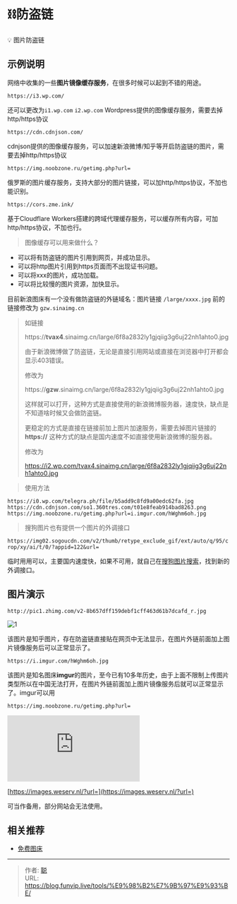 # ⛓️防盗链




💡 图片防盗链

<!--more-->

## 示例说明

网络中收集的一些**图片镜像缓存服务**，在很多时候可以起到不错的用途。

```auto
https://i3.wp.com/  
```

还可以更改为`i1.wp.com` `i2.wp.com` Wordpress提供的图像缓存服务，需要去掉http/https协议

```auto
https://cdn.cdnjson.com/
```

cdnjson提供的图像缓存服务，可以加速新浪微博/知乎等开启防盗链的图片，需要去掉http/https协议

```auto
https://img.noobzone.ru/getimg.php?url=
```

俄罗斯的图片缓存服务，支持大部分的图片链接，可以加http/https协议，不加也能识别。

```auto
https://cors.zme.ink/
```

基于Cloudflare Workers搭建的跨域代理缓存服务，可以缓存所有内容，可加http/https协议，不加也行。

> 图像缓存可以用来做什么？

+   可以将有防盗链的图片引用到网页，并成功显示。
+   可以将http图片引用到https页面而不出现证书问题。
+   可以将xxx的图片，成功加载。
+   可以将比较慢的图片资源，加快显示。

目前新浪图床有一个没有做防盗链的外链域名：图片链接 `/large/xxxx.jpg` 前的链接修改为 `gzw.sinaimg.cn` 

>如链接
>
>https://**tvax4**.sinaimg.cn/large/6f8a2832ly1gjqiig3g6uj22nh1ahto0.jpg
>
>由于新浪微博做了防盗链，无论是直接引用网站或直接在浏览器中打开都会显示403错误。
>
>修改为
>
>https://**gzw**.sinaimg.cn/large/6f8a2832ly1gjqiig3g6uj22nh1ahto0.jpg
>
>这样就可以打开，这种方式是直接使用的新浪微博服务器，速度快，缺点是不知道啥时候又会做防盗链。
>
>更稳定的方式是直接在链接前加上图片加速服务，需要去掉图片链接的**https://** 这种方式的缺点是国内速度不如直接使用新浪微博的服务器。
>
>修改为
>
>https://i2.wp.com/tvax4.sinaimg.cn/large/6f8a2832ly1gjqiig3g6uj22nh1ahto0.jpg

> 使用方法

```auto
https://i0.wp.com/telegra.ph/file/b5add9c8fd9a00edc62fa.jpg
https://cdn.cdnjson.com/so1.360tres.com/t01e8feab914bad8263.png
https://img.noobzone.ru/getimg.php?url=i.imgur.com/hWghm6oh.jpg
```

> 搜狗图片也有提供一个图片的外调接口

`https://img02.sogoucdn.com/v2/thumb/retype_exclude_gif/ext/auto/q/95/crop/xy/ai/t/0/?appid=122&url=`

临时用用可以，主要国内速度快，如果不可用，就自己在[搜狗图片搜索](https://pic.sogou.com/)，找到新的外调接口。

## 图片演示

```auto
http://pic1.zhimg.com/v2-8b657dff159debf1cff463d61b7dcafd_r.jpg
```

![1](https://i3.wp.com/pic1.zhimg.com/v2-8b657dff159debf1cff463d61b7dcafd_r.jpg "1")

该图片是知乎图片，存在防盗链直接贴在网页中无法显示，在图片外链前面加上图片镜像服务后可以正常显示了。

```auto
https://i.imgur.com/hWghm6oh.jpg
```

该图片是知名图床**imgur**的图片，至今已有10多年历史，由于上面不限制上传图片类型所以在中国无法打开，在图片外链前面加上图片镜像服务后就可以正常显示了。imgur可以用

```auto
https://img.noobzone.ru/getimg.php?url=
```

![图片防盗链最终解决方案](https://img.noobzone.ru/getimg.php?url=i.imgur.com/hWghm6oh.jpg "图片防盗链最终解决方案")

[https://images.weserv.nl/?url=](https://images.weserv.nl/?url=)

可当作备用，部分网站会无法使用。

## 相关推荐

+   [免费图床](/tools/图片空间/)


---

> 作者: [聪](/about)  
> URL: https://blog.funvip.live/tools/%E9%98%B2%E7%9B%97%E9%93%BE/  


